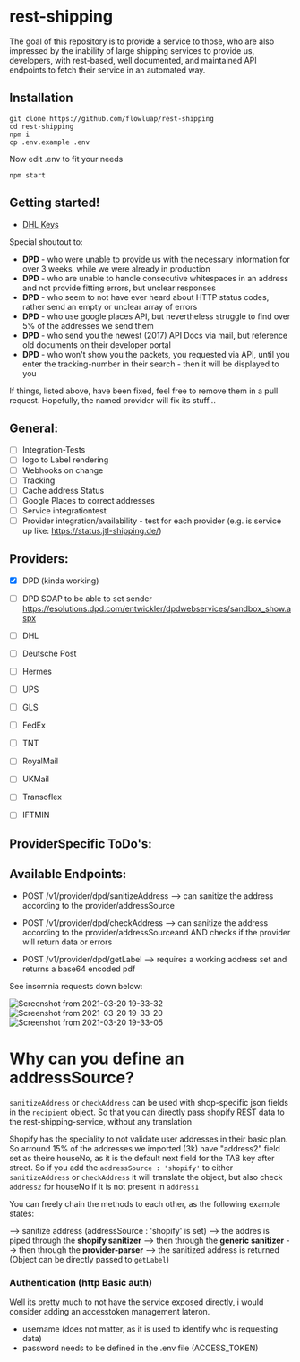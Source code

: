 # rest-shipping

The goal of this repository is to provide a service to those, who are also impressed by the inability of large shipping services to provide us, developers, with rest-based, well documented, and maintained API endpoints to fetch their service in an automated way.

## Installation

```
git clone https://github.com/flowluap/rest-shipping
cd rest-shipping
npm i
cp .env.example .env
```
Now edit .env to fit your needs
```
npm start
```

## Getting started! 
- [DHL Keys](docs%20dhl%20GETKEYS.md)

Special shoutout to:

- **DPD** - who were unable to provide us with the necessary information for over 3 weeks, while we were already in production
- **DPD** - who are unable to handle consecutive whitespaces in an address and not provide fitting errors, but unclear responses
- **DPD** - who seem to not have ever heard about HTTP status codes, rather send an empty or unclear array of errors
- **DPD** - who use google places API, but nevertheless struggle to find over 5% of the addresses we send them
- **DPD** - who send you the newest (2017) API Docs via mail, but reference old documents on their developer portal
- **DPD** - who won't show you the packets, you requested via API, until you enter the tracking-number in their search - then it will be displayed to you

If things, listed above, have been fixed, feel free to remove them in a pull request. Hopefully, the named provider will fix its stuff...

## General:

- [ ] Integration-Tests
- [ ] logo to Label rendering
- [ ] Webhooks on change
- [ ] Tracking
- [ ] Cache address Status
- [ ] Google Places to correct addresses
- [ ] Service integrationtest
- [ ] Provider integration/availability - test for each provider (e.g. is service up like: https://status.jtl-shipping.de/)

## Providers:
- [x] DPD (kinda working)
- [ ] DPD SOAP to be able to set sender https://esolutions.dpd.com/entwickler/dpdwebservices/sandbox_show.aspx

- [ ] DHL
- [ ] Deutsche Post
- [ ] Hermes
- [ ] UPS
- [ ] GLS
- [ ] FedEx
- [ ] TNT
- [ ] RoyalMail
- [ ] UKMail
- [ ] Transoflex
- [ ] IFTMIN


## ProviderSpecific ToDo's:


## Available Endpoints:


- POST /v1/provider/dpd/sanitizeAddress
--> can sanitize the address according to the provider/addressSource

- POST /v1/provider/dpd/checkAddress
--> can sanitize the address according to the provider/addressSourceand AND checks if the provider will return data or errors

- POST /v1/provider/dpd/getLabel
--> requires a working address set and returns a base64 encoded pdf

See insomnia requests down below:

![Screenshot from 2021-03-20 19-33-32](https://user-images.githubusercontent.com/49984289/111882365-7205ca00-89b5-11eb-880a-f63442b82868.png)
![Screenshot from 2021-03-20 19-33-20](https://user-images.githubusercontent.com/49984289/111882367-729e6080-89b5-11eb-9a05-c11c6301ea5d.png)
![Screenshot from 2021-03-20 19-33-05](https://user-images.githubusercontent.com/49984289/111882368-729e6080-89b5-11eb-9194-ba045fbf1dfd.png)

# Why can you define an addressSource?

`sanitizeAddress` or `checkAddress` can be used with shop-specific json fields in the `recipient` object. So that you can directly pass shopify REST data to the rest-shipping-service, without any translation

Shopify has the speciality to not validate user addresses in their basic plan. So arround 15% of the addresses we imported (3k) have "address2" field set as theire houseNo, as it is the default next field for the TAB key after street. 
So if you add the `addressSource : 'shopify'` to either `sanitizeAddress` or `checkAddress` it will translate the object, but also check `address2` for houseNo if it is not present in `address1`

You can freely chain the methods to each other, as the following example states:

--> sanitize address (addressSource : 'shopify' is set) --> the addres is piped through the **shopify sanitizer** --> then through the **generic sanitizer** --> then through the **provider-parser** 
--> the sanitized address is returned (Object can be directly passed to `getLabel`)




### Authentication (http Basic auth)
Well its pretty much to not have the service exposed directly, i would consider adding an accesstoken management lateron.

- username (does not matter, as it is used to identify who is requesting data)
- password needs to be defined in the .env file (ACCESS_TOKEN)


